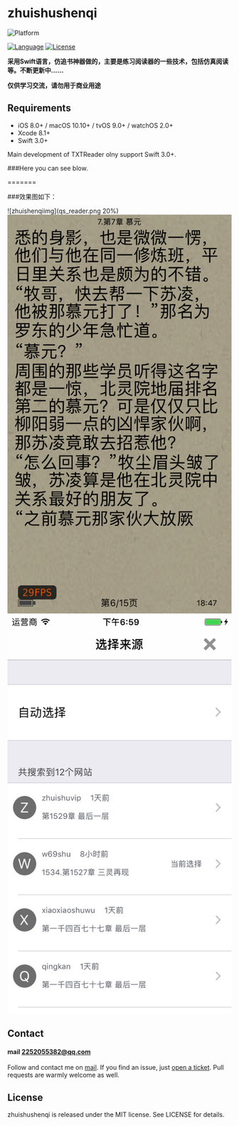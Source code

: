 # zhuishushenqi

![Platform](https://img.shields.io/badge/platforms-iOS%208.0+%20%7C%20macOS%2010.10+%20%7C%20tvOS%209.0+%20%7C%20watchOS%202.0+-333333.svg)

[![Language](https://img.shields.io/badge/language-Swift-brightgreen.svg?style=flat)](https://developer.apple.com/Objective-C)
[![License](http://img.shields.io/badge/license-MIT-lightgrey.svg?style=flat)](http://mit-license.org)

**采用Swift语言，仿追书神器做的，主要是练习阅读器的一些技术，包括仿真阅读等。不断更新中......**

**仅供学习交流，请勿用于商业用途**

## Requirements

- iOS 8.0+ / macOS 10.10+ / tvOS 9.0+ / watchOS 2.0+
- Xcode 8.1+
- Swift 3.0+

Main development of TXTReader olny support Swift 3.0+.

###Here you can see blow.


=======

###效果图如下：

![zhuishenqiimg](qs_reader.png 20%)
![zhuishenqiimg](qs_readerMain.png)
![zhuishenqiimg](qs_changeSource.png)


## Contact

#### mail 2252055382@qq.com

Follow and contact me on [mail](https://mail.qq.com/). If you find an issue, just [open a ticket](https://github.com/TomasEdison/TXTReader/issues/new). Pull requests are warmly welcome as well.

## License

zhuishushenqi is released under the MIT license. See LICENSE for details.


